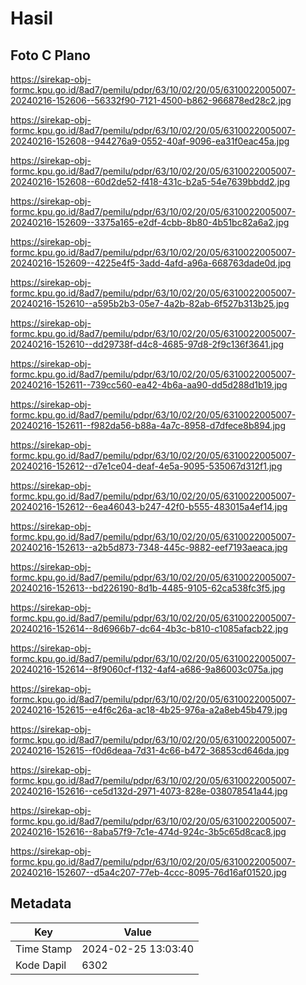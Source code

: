# Hasil

## Foto C Plano

https://sirekap-obj-formc.kpu.go.id/8ad7/pemilu/pdpr/63/10/02/20/05/6310022005007-20240216-152606--56332f90-7121-4500-b862-966878ed28c2.jpg

https://sirekap-obj-formc.kpu.go.id/8ad7/pemilu/pdpr/63/10/02/20/05/6310022005007-20240216-152608--944276a9-0552-40af-9096-ea31f0eac45a.jpg

https://sirekap-obj-formc.kpu.go.id/8ad7/pemilu/pdpr/63/10/02/20/05/6310022005007-20240216-152608--60d2de52-f418-431c-b2a5-54e7639bbdd2.jpg

https://sirekap-obj-formc.kpu.go.id/8ad7/pemilu/pdpr/63/10/02/20/05/6310022005007-20240216-152609--3375a165-e2df-4cbb-8b80-4b51bc82a6a2.jpg

https://sirekap-obj-formc.kpu.go.id/8ad7/pemilu/pdpr/63/10/02/20/05/6310022005007-20240216-152609--4225e4f5-3add-4afd-a96a-668763dade0d.jpg

https://sirekap-obj-formc.kpu.go.id/8ad7/pemilu/pdpr/63/10/02/20/05/6310022005007-20240216-152610--a595b2b3-05e7-4a2b-82ab-6f527b313b25.jpg

https://sirekap-obj-formc.kpu.go.id/8ad7/pemilu/pdpr/63/10/02/20/05/6310022005007-20240216-152610--dd29738f-d4c8-4685-97d8-2f9c136f3641.jpg

https://sirekap-obj-formc.kpu.go.id/8ad7/pemilu/pdpr/63/10/02/20/05/6310022005007-20240216-152611--739cc560-ea42-4b6a-aa90-dd5d288d1b19.jpg

https://sirekap-obj-formc.kpu.go.id/8ad7/pemilu/pdpr/63/10/02/20/05/6310022005007-20240216-152611--f982da56-b88a-4a7c-8958-d7dfece8b894.jpg

https://sirekap-obj-formc.kpu.go.id/8ad7/pemilu/pdpr/63/10/02/20/05/6310022005007-20240216-152612--d7e1ce04-deaf-4e5a-9095-535067d312f1.jpg

https://sirekap-obj-formc.kpu.go.id/8ad7/pemilu/pdpr/63/10/02/20/05/6310022005007-20240216-152612--6ea46043-b247-42f0-b555-483015a4ef14.jpg

https://sirekap-obj-formc.kpu.go.id/8ad7/pemilu/pdpr/63/10/02/20/05/6310022005007-20240216-152613--a2b5d873-7348-445c-9882-eef7193aeaca.jpg

https://sirekap-obj-formc.kpu.go.id/8ad7/pemilu/pdpr/63/10/02/20/05/6310022005007-20240216-152613--bd226190-8d1b-4485-9105-62ca538fc3f5.jpg

https://sirekap-obj-formc.kpu.go.id/8ad7/pemilu/pdpr/63/10/02/20/05/6310022005007-20240216-152614--8d6966b7-dc64-4b3c-b810-c1085afacb22.jpg

https://sirekap-obj-formc.kpu.go.id/8ad7/pemilu/pdpr/63/10/02/20/05/6310022005007-20240216-152614--8f9060cf-f132-4af4-a686-9a86003c075a.jpg

https://sirekap-obj-formc.kpu.go.id/8ad7/pemilu/pdpr/63/10/02/20/05/6310022005007-20240216-152615--e4f6c26a-ac18-4b25-976a-a2a8eb45b479.jpg

https://sirekap-obj-formc.kpu.go.id/8ad7/pemilu/pdpr/63/10/02/20/05/6310022005007-20240216-152615--f0d6deaa-7d31-4c66-b472-36853cd646da.jpg

https://sirekap-obj-formc.kpu.go.id/8ad7/pemilu/pdpr/63/10/02/20/05/6310022005007-20240216-152616--ce5d132d-2971-4073-828e-038078541a44.jpg

https://sirekap-obj-formc.kpu.go.id/8ad7/pemilu/pdpr/63/10/02/20/05/6310022005007-20240216-152616--8aba57f9-7c1e-474d-924c-3b5c65d8cac8.jpg

https://sirekap-obj-formc.kpu.go.id/8ad7/pemilu/pdpr/63/10/02/20/05/6310022005007-20240216-152607--d5a4c207-77eb-4ccc-8095-76d16af01520.jpg


## Metadata

| Key        | Value               |
| ---------- | ------------------- |
| Time Stamp | 2024-02-25 13:03:40 |
| Kode Dapil | 6302                |



